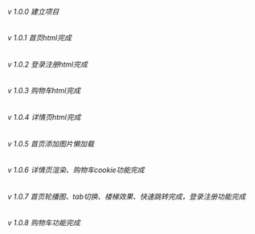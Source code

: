 ###### v 1.0.0 建立项目
###### v 1.0.1 首页html完成
###### v 1.0.2 登录注册html完成
###### v 1.0.3 购物车html完成
###### v 1.0.4 详情页html完成
###### v 1.0.5 首页添加图片懒加载
###### v 1.0.6 详情页渲染、购物车cookie功能完成
###### v 1.0.7 首页轮播图、tab切换、楼梯效果、快速跳转完成，登录注册功能完成
###### v 1.0.8 购物车功能完成